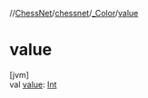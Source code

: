 //[ChessNet](../../../index.md)/[chessnet](../index.md)/[_Color](index.md)/[value](value.md)

# value

[jvm]\
val [value](value.md): [Int](https://kotlinlang.org/api/latest/jvm/stdlib/kotlin/-int/index.html)
